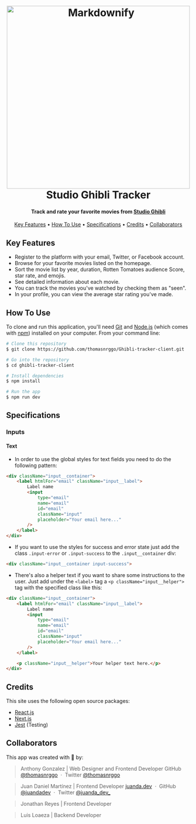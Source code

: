 
<h1 align="center">
  <br>
  <a href="#"><img src="https://imgur.com/PUJsZj1.png" alt="Markdownify" width="500"></a>
  <br>
  Studio Ghibli Tracker
  <br>
</h1>

<h4 align="center">Track and rate your favorite movies from <a href="https://ghibli.fandom.com/wiki/Ghibli_Wiki">Studio Ghibli</a></h4>

<!-- <p align="center">
  <a href="https://badge.fury.io/js/electron-markdownify">
    <img src="https://badge.fury.io/js/electron-markdownify.svg"
         alt="Gitter">
  </a>

  <a href="https://gitter.im/amitmerchant1990/electron-markdownify"><img src="https://badges.gitter.im/amitmerchant1990/electron-markdownify.svg"></a>

  <a href="https://saythanks.io/to/amitmerchant1990">
      <img src="https://img.shields.io/badge/SayThanks.io-%E2%98%BC-1EAEDB.svg">
  </a>

  <a href="https://www.paypal.me/AmitMerchant">
    <img src="https://img.shields.io/badge/$-donate-ff69b4.svg?maxAge=2592000&amp;style=flat">
  </a>
</p> -->

<p align="center">
  <a href="#key-features">Key Features</a> •
  <a href="#how-to-use">How To Use</a> •
  <a href="#specifications">Specifications</a> •
  <a href="#credits">Credits</a> •
  <a href="#collaborators">Collaborators</a>
</p>

<!-- ![screenshot](https://raw.githubusercontent.com/amitmerchant1990/electron-markdownify/master/app/img/markdownify.gif) -->

## Key Features

- Register to the platform with your email, Twitter, or Facebook account.
- Browse for your favorite movies listed on the homepage.
- Sort the movie list by year, duration, Rotten Tomatoes audience Score, star rate, and emojis.
- See detailed information about each movie.
- You can track the movies you've watched by checking them as "seen".
- In your profile, you can view the average star rating you've made.

## How To Use

To clone and run this application, you'll need [Git](https://git-scm.com) and [Node.js](https://nodejs.org/en/download/) (which comes with [npm](http://npmjs.com)) installed on your computer. From your command line:

```bash
# Clone this repository
$ git clone https://github.com/thomasnrggo/Ghibli-tracker-client.git

# Go into the repository
$ cd ghibli-tracker-client

# Install dependencies
$ npm install

# Run the app
$ npm run dev
```

## Specifications

### Inputs

#### Text

- In order to use the global styles for text fields you need to do the following pattern:

```html
<div className="input__container">
    <label htmlFor="email" className="input__label">
        Label name
        <input
            type="email"
            name="email"
            id="email"
            className="input"
            placeholder="Your email here..."
        />
    </label>
</div>
```

- If you want to use the styles for success and error state just add the class `.input-error` or `.input-success` to the `.input__container` div:

```html
<div className="input__container input-success">
```

- There's also a helper text if you want to share some instructions to the user. Just add under the `<label>` tag a `<p className="input__helper">` tag with the specified class like this: 

```html
<div className="input__container">
    <label htmlFor="email" className="input__label">
        Label name
        <input
            type="email"
            name="email"
            id="email"
            className="input"
            placeholder="Your email here..."
        />
    </label>

    <p className="input__helper">Your helper text here.</p>
</div>
```

## Credits

This site uses the following open source packages:

- [React.js](https://reactjs.org/)
- [Next.js](https://nextjs.org/)
- [Jest](https://jestjs.io/) (Testing)

## Collaborators

This app was created with 💚 by:

> Anthony Gonzalez | Web Designer and Frontend Developer 
> GitHub [@thomasnrggo](https://github.com/thomasnrggo) &nbsp;&middot;&nbsp;
> Twitter [@thomasnrggo](https://twitter.com/thomasnrggo)

> Juan Daniel Martínez | Frontend Developer
> [juanda.dev](https://juanda.dev) &nbsp;&middot;&nbsp;
> GitHub [@juandadev](https://github.com/juandadev) &nbsp;&middot;&nbsp;
> Twitter [@juanda_dev_](https://twitter.com/juanda_dev_)

> Jonathan Reyes | Frontend Developer

>Luis Loaeza | Backend Developer